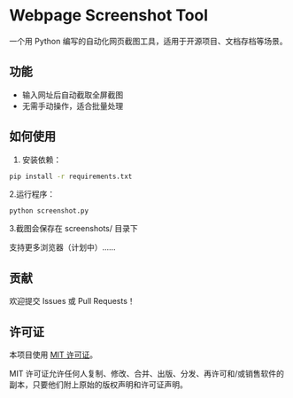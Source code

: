 # Webpage Screenshot Tool

一个用 Python 编写的自动化网页截图工具，适用于开源项目、文档存档等场景。

## 功能
- 输入网址后自动截取全屏截图
- 无需手动操作，适合批量处理

## 如何使用
1. 安装依赖：
```bash
pip install -r requirements.txt
```
2.运行程序：
```
python screenshot.py
```
3.截图会保存在 screenshots/ 目录下

支持更多浏览器（计划中）……

## 贡献
欢迎提交 Issues 或 Pull Requests！

## 许可证
本项目使用 [MIT 许可证](https://github.com/ipangu/webpage/blob/main/LICENSE)。

MIT 许可证允许任何人复制、修改、合并、出版、分发、再许可和/或销售软件的副本，只要他们附上原始的版权声明和许可证声明。
